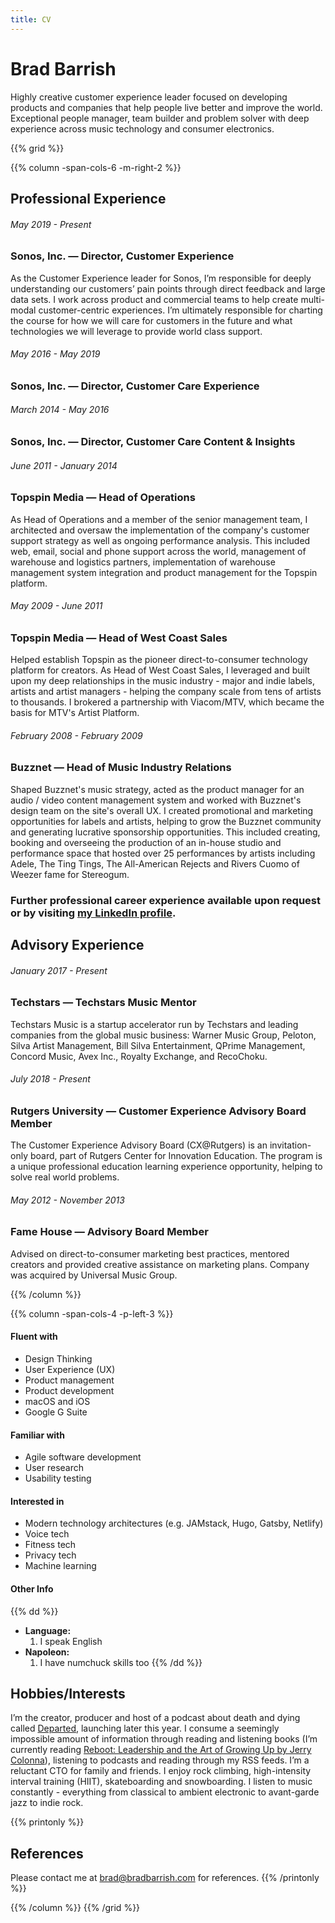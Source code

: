 ```yaml
---
title: CV
---
```

# Brad Barrish
Highly creative customer experience leader focused on developing products and companies that help people live better and improve the world. Exceptional people manager, team builder and problem solver with deep experience across music technology and consumer electronics.

{{% grid %}}

{{% column -span-cols-6 -m-right-2 %}}
## Professional Experience
###### *May 2019 - Present*
### Sonos, Inc. — Director, Customer Experience

As the Customer Experience leader for Sonos, I’m responsible for deeply understanding our customers’ pain points through direct feedback and large data sets. I work across product and commercial teams to help create multi-modal customer-centric experiences. I’m ultimately responsible for charting the course for how we will care for customers in the future and what technologies we will leverage to provide world class support.

###### *May 2016 - May 2019*
### Sonos, Inc. — Director, Customer Care Experience

###### *March 2014 - May 2016*
### Sonos, Inc. — Director, Customer Care Content & Insights


###### *June 2011 - January 2014*
### Topspin Media — Head of Operations

As Head of Operations and a member of the senior management team, I architected and oversaw the implementation of the company's customer support strategy as well as ongoing performance analysis. This included web, email, social and phone support across the world, management of warehouse and logistics partners, implementation of warehouse management system integration and product management for the Topspin platform.

###### *May 2009 - June 2011*
### Topspin Media — Head of West Coast Sales

Helped establish Topspin as the pioneer direct-to-consumer technology platform for creators. As Head of West Coast Sales, I leveraged and built upon my deep relationships in the music industry - major and indie labels, artists and artist managers - helping the company scale from tens of artists to thousands. I brokered a partnership with Viacom/MTV, which became the basis for MTV's Artist Platform.

###### *February 2008 - February 2009*
### Buzznet — Head of Music Industry Relations

Shaped Buzznet's music strategy, acted as the product manager for an audio / video content management system and worked with Buzznet's design team on the site's overall UX. I created promotional and marketing opportunities for labels and artists, helping to grow the Buzznet community and generating lucrative sponsorship opportunities. This included creating, booking and overseeing the production of an in-house studio and performance space that hosted over 25 performances by artists including Adele, The Ting Tings, The All-American Rejects and Rivers Cuomo of Weezer fame for Stereogum.


### Further professional career experience available upon request or by visiting [my LinkedIn profile](https://www.linkedin.com/in/bbarrish/).

## Advisory Experience
###### *January 2017 - Present*
### Techstars — Techstars Music Mentor

Techstars Music is a startup accelerator run by Techstars and leading companies from the global music business: Warner Music Group, Peloton, Silva Artist Management, Bill Silva Entertainment, QPrime Management, Concord Music, Avex Inc., Royalty Exchange, and RecoChoku.

###### *July 2018 - Present*
### Rutgers University — Customer Experience Advisory Board Member

The Customer Experience Advisory Board (CX@Rutgers) is an invitation-only board, part of Rutgers Center for Innovation Education. The program is a unique professional education learning experience opportunity, helping to solve real world problems.

###### *May 2012 - November 2013*
### Fame House — Advisory Board Member

Advised on direct-to-consumer marketing best practices, mentored creators and provided creative assistance on marketing plans. Company was acquired by Universal Music Group.

{{% /column %}}

{{% column -span-cols-4 -p-left-3 %}}
#### Fluent with
  * Design Thinking
  * User Experience (UX)
  * Product management
  * Product development
  * macOS and iOS
  * Google G Suite

#### Familiar with
  * Agile software development
  * User research
  * Usability testing

#### Interested in
  * Modern technology architectures (e.g. JAMstack, Hugo, Gatsby, Netlify)
  * Voice tech
  * Fitness tech
  * Privacy tech
  * Machine learning


#### Other Info
{{% dd %}}
- **Language:**
  1. I speak English
- **Napoleon:**
  1. I have numchuck skills too
{{% /dd %}}


## Hobbies/Interests
I’m the creator, producer and host of a podcast about death and dying called [Departed](https://departed.fm), launching later this year. I consume a seemingly impossible amount of information through reading and listening books (I’m currently reading [Reboot: Leadership and the Art of Growing Up by Jerry Colonna](https://amzn.to/2LIbSan)), listening to podcasts and reading through my RSS feeds. I’m a reluctant CTO for family and friends. I enjoy rock climbing, high-intensity interval training (HIIT), skateboarding and snowboarding. I listen to music constantly - everything from classical to ambient electronic to avant-garde jazz to indie rock.

{{% printonly %}}
##   References
Please contact me at [brad@bradbarrish.com](mailto:brad@bradbarrish.com) for references.
{{% /printonly %}}

{{% /column %}}
{{% /grid %}}
